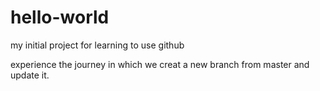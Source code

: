 # hello-world
my initial project for learning to use github

experience the journey in which we creat a new branch from master and update it.

